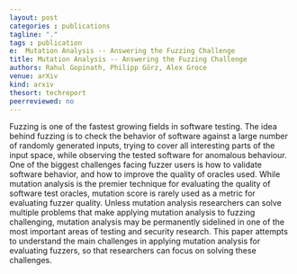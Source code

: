 ```yaml
---
layout: post
categories : publications
tagline: "."
tags : publication
e:  Mutation Analysis -- Answering the Fuzzing Challenge
title: Mutation Analysis -- Answering the Fuzzing Challenge
authors: Rahul Gopinath, Philipp Görz, Alex Groce
venue: arXiv
kind: arxiv
thesort: techreport
peerreviewed: no
---
```


Fuzzing is one of the fastest growing fields in software testing. The idea 
behind fuzzing is to check the behavior of software against a large number of 
randomly generated inputs, trying to cover all interesting parts of the input 
space, while observing the tested software for anomalous behaviour. One of the 
biggest challenges facing fuzzer users is how to validate software behavior, 
and how to improve the quality of oracles used. While mutation analysis is the 
premier technique for evaluating the quality of software test oracles, mutation 
score is rarely used as a metric for evaluating fuzzer quality. Unless mutation 
analysis researchers can solve multiple problems that make applying mutation 
analysis to fuzzing challenging, mutation analysis may be permanently sidelined 
in one of the most important areas of testing and security research. This paper 
attempts to understand the main challenges in applying mutation analysis for 
evaluating fuzzers, so that researchers can focus on solving these challenges.


